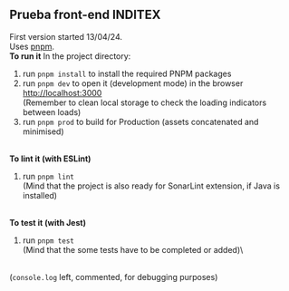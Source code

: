 ## Prueba front-end INDITEX
First version started 13/04/24.\
Uses [pnpm](https://pnpm.io/installation).
\
**To run it**
In the project directory:
1. run ```pnpm install``` to install the required PNPM packages
2. run ```pnpm dev``` to open it (development mode) in the browser [http://localhost:3000](http://localhost:3000)\
(Remember to clean local storage to check the loading indicators between loads)
3. run ```pnpm prod``` to build for Production (assets concatenated and minimised) 

\
**To lint it (with ESLint)**
1. run ```pnpm lint```\
(Mind that the project is also ready for SonarLint extension, if Java is installed)

\
**To test it (with Jest)**
1. run ``pnpm test``\
(Mind that the some tests have to be completed or added)\

\
(```console.log``` left, commented, for debugging purposes)